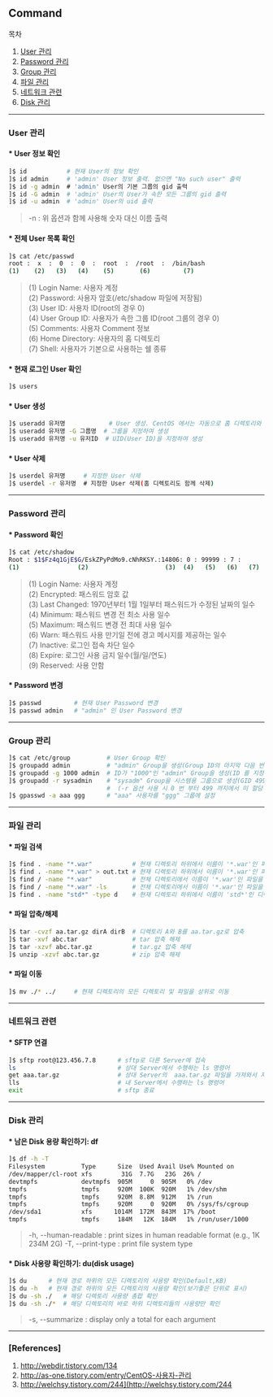 ## Command

목차

1. [User 관리](#user-관리)
1. [Password 관리](#password-관리)
1. [Group 관리](#group-관리)
1. [파일 관리](#파일-관리)
1. [네트워크 관련](#네트워크-관련)
1. [Disk 관리](#disk-관리)

* * *

### User 관리

#### * User 정보 확인

```bash
]$ id           # 현재 User의 정보 확인
]$ id admin     # 'admin' User 정보 출력. 없으면 "No such user" 출력
]$ id -g admin  # 'admin' User의 기본 그룹의 gid 출력
]$ id -G admin  # 'admin' User의 User가 속한 모든 그룹의 gid 출력
]$ id -u admin  # 'admin' User의 uid 출력
```
> -n : 위 옵션과 함께 사용해 숫자 대신 이름 출력

#### * 전체 User 목록 확인

```bash
]$ cat /etc/passwd
root :  x  :  0  :  0  :  root  :  /root  :  /bin/bash
(1)    (2)   (3)   (4)    (5)       (6)         (7)
```

> (1) Login Name: 사용자 계정  
(2) Password: 사용자 암호(/etc/shadow 파일에 저장됨)  
(3) User ID: 사용자 ID(root의 경우 0)  
(4) User Group ID: 사용자가 속한 그룹 ID(root 그룹의 경우 0)  
(5) Comments: 사용자 Comment 정보  
(6) Home Directory: 사용자의 홈 디렉토리  
(7) Shell: 사용자가 기본으로 사용하는 쉘 종류  

#### * 현재 로그인 User 확인

```bash
]$ users
```

#### * User 생성

```bash
]$ useradd 유저명            # User 생성. CentOS 에서는 자동으로 홈 디렉토리와 쉘 환경이 설정됨
]$ useradd 유저명 -G 그룹명  # 그룹을 지정하여 생성
]$ useradd 유저명 -u 유저ID  # UID(User ID)을 지정하여 생성
```
#### * User 삭제

```bash
]$ userdel 유저명     # 지정한 User 삭제
]$ userdel -r 유저명  # 지정한 User 삭제(홈 디렉토리도 함께 삭제)
```

* * *

### Password 관리

#### * Password 확인

```bash
]$ cat /etc/shadow
Root : $1$Fz4q1GjE$G/EskZPyPdMo9.cNhRKSY.:14806: 0 : 99999 : 7 :      :      :
(1)                (2)                     (3)  (4)   (5)   (6)   (7)    (8)    (9)
```

> (1) Login Name: 사용자 계정  
(2) Encrypted: 패스워드 암호 값  
(3) Last Changed: 1970년부터 1월 1일부터 패스워드가 수정된 날짜의 일수  
(4) Minimum: 패스워드 변경 전 최소 사용 일수  
(5) Maximum: 패스워드 변경 전 최대 사용 일수  
(6) Warn: 패스워드 사용 만기일 전에 경고 메시지를 제공하는 일수  
(7) Inactive: 로그인 접속 차단 일수  
(8) Expire: 로그인 사용 금지 일수(월/일/연도)  
(9) Reserved: 사용 안함  

#### * Password 변경

```bash
]$ passwd         # 현재 User Password 변경
]$ passwd admin   # "admin" 인 User Password 변경
```

* * *

### Group 관리

```bash
]$ cat /etc/group          # User Group 확인
]$ groupadd admin          # "admin" Group을 생성(Group ID의 마지막 다음 번호로 ID가 생성됨, 500이 최소값)
]$ groupadd -g 1000 admin  # ID가 "1000"인 "admin" Group을 생성(ID 를 지정하여 생성)
]$ groupadd -r sysadmin    # "sysadm" Group을 시스템용 그룹으로 생성(GID 499 이하)
                           #  (-r 옵션 사용 시 0 번 부터 499 까지에서 미 할당 GID 중 가장 높은 번호를 할당)
]$ gpasswd -a aaa ggg      # "aaa" 사용자를 "ggg" 그룹에 설정
```

* * *

### 파일 관리

#### * 파일 검색

```bash
]$ find . -name "*.war"           # 현재 디렉토리 하위에서 이름이 '*.war'인 파일을 찾아 출력
]$ find . -name "*.war" > out.txt # 현재 디렉토리 하위에서 이름이 '*.war'인 파일 검색 출력 결과를 out.txt에 저장
]$ find / -name "*.war"           # 전체 디렉토리에서 이름이 '*.war'인 파일을 찾아 출력
]$ find / -name "*.war" -ls       # 전체 디렉토리에서 이름이 '*.war'인 파일을 찾아 ls 형식으로 출력
]$ find . -name "std*" -type d    # 현재 디렉토리 하위에서 이름이 'std*'인 디렉토리를 찾아 출력
```
#### * 파일 압축/해제

```bash
]$ tar -cvzf aa.tar.gz dirA dirB  # 디렉토리 A와 B를 aa.tar.gz로 압축
]$ tar -xvf abc.tar               # tar 압축 해제
]$ tar -xzvf abc.tar.gz           # tar.gz 압축 해제
]$ unzip -xzvf abc.tar.gz         # zip 압축 해제
```

#### * 파일 이동

```bash
]$ mv ./* ../     # 현재 디렉토리의 모든 디렉토리 및 파일을 상위로 이동
```

* * *

### 네트워크 관련

#### * SFTP 연결

```bash
]$ sftp root@123.456.7.8      # sftp로 다른 Server에 접속 
ls                            # 상대 Server에서 수행하는 ls 명령어
get aaa.tar.gz                # 상대 Server의  aaa.tar.gz 파일을 가져와서 저장
lls                           # 내 Server에서 수행하는 ls 명령어
exit                          # sftp 종료
```

* * *

### Disk 관리

#### * 남은 Disk 용량 확인하기: df

```bash
]$ df -h -T   
Filesystem          Type      Size  Used Avail Use% Mounted on
/dev/mapper/cl-root xfs        31G  7.7G   23G  26% /
devtmpfs            devtmpfs  905M     0  905M   0% /dev
tmpfs               tmpfs     920M  100K  920M   1% /dev/shm
tmpfs               tmpfs     920M  8.8M  912M   1% /run
tmpfs               tmpfs     920M     0  920M   0% /sys/fs/cgroup
/dev/sda1           xfs      1014M  172M  843M  17% /boot
tmpfs               tmpfs     184M   12K  184M   1% /run/user/1000
```
> -h, --human-readable : print sizes in human readable format (e.g., 1K 234M 2G)
> -T, --print-type : print file system type


#### * Disk 사용량 확인하기: du(disk usage)
```bash
]$ du      # 현재 경로 하위의 모든 디렉토리의 사용량 확인(Default,KB)
]$ du -h   # 현재 경로 하위의 모든 디렉토리의 사용량 확인(보기좋은 단위로 표시)
]$ du -sh ./   # 해당 디렉토리 사용량 총합 확인
]$ du -sh ./*  # 해당 디렉토리의 바로 하위 디렉토리들의 사용량만 확인
```
> -s, --summarize : display only a total for each argument

* * *

### [References]
1. <http://webdir.tistory.com/134>
1. <http://as-one.tistory.com/entry/CentOS-사용자-관리>
1. <http://welchsy.tistory.com/244](http://welchsy.tistory.com/244>
